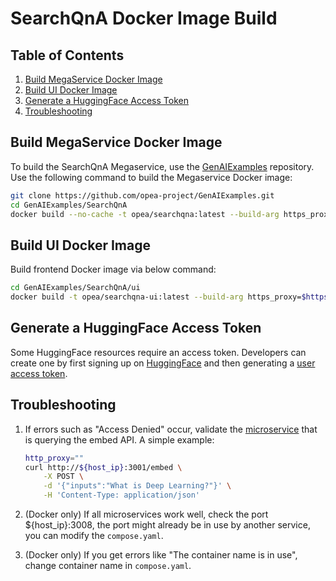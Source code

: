 # SearchQnA Docker Image Build

## Table of Contents

1. [Build MegaService Docker Image](#build-megaservice-docker-image)
2. [Build UI Docker Image](#build-ui-docker-image)
3. [Generate a HuggingFace Access Token](#generate-a-huggingface-access-token)
4. [Troubleshooting](#troubleshooting)

## Build MegaService Docker Image

To build the SearchQnA Megaservice, use the [GenAIExamples](https://github.com/opea-project/GenAIExamples.git) repository.
Use the following command to build the Megaservice Docker image:

```bash
git clone https://github.com/opea-project/GenAIExamples.git
cd GenAIExamples/SearchQnA
docker build --no-cache -t opea/searchqna:latest --build-arg https_proxy=$https_proxy --build-arg http_proxy=$http_proxy -f Dockerfile .
```

## Build UI Docker Image

Build frontend Docker image via below command:

```bash
cd GenAIExamples/SearchQnA/ui
docker build -t opea/searchqna-ui:latest --build-arg https_proxy=$https_proxy --build-arg http_proxy=$http_proxy -f ./docker/Dockerfile .
```

## Generate a HuggingFace Access Token

Some HuggingFace resources require an access token. Developers can create one by first signing up on [HuggingFace](https://huggingface.co/) and then generating a [user access token](https://huggingface.co/docs/transformers.js/en/guides/private#step-1-generating-a-user-access-token).


## Troubleshooting

1. If errors such as "Access Denied" occur, validate the [microservice](https://github.com/opea-project/GenAIExamples/tree/main/ChatQnA/docker_compose/intel/cpu/xeon/README.md#validate-microservices) that is querying the embed API. A simple example:

   ```bash
   http_proxy=""
   curl http://${host_ip}:3001/embed \
       -X POST \
       -d '{"inputs":"What is Deep Learning?"}' \
       -H 'Content-Type: application/json'
   ```

2. (Docker only) If all microservices work well, check the port ${host_ip}:3008, the port might already be in use by another service, you can modify the `compose.yaml`.

3. (Docker only) If you get errors like "The container name is in use", change container name in `compose.yaml`.
